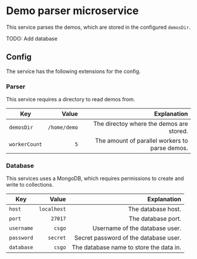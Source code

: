 # Demo parser microservice

This service parses the demos, which are stored in the configured `demosDir`.

TODO: Add database

## Config

The service has the following extensions for the config.

### Parser

This service requires a directory to read demos from.

| Key   |      Value      |  Explanation |
|----------|-------------:|------:|
| `demosDir` | `/home/demo` | The directoy where the demos are stored. |
| `workerCount` | `5` | The amount of parallel workers to parse demos. |

### Database

This services uses a MongoDB, which requires permissions to create and write to collections.

| Key   |      Value      |  Explanation |
|----------|-------------:|------:|
| `host` | `localhost` | The database host. |
| `port` | `27017` | The database port. |
| `username` | `csgo` | Username of the database user. |
| `password` | `secret` | Secret password of the database user. |
| `database` | `csgo` | The database name to store the data in. |
